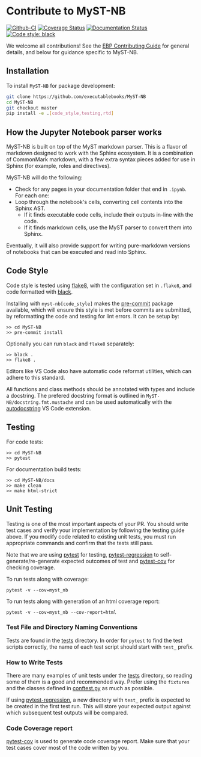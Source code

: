 # Contribute to MyST-NB

[![Github-CI][github-ci]][github-link]
[![Coverage Status][codecov-badge]][codecov-link]
[![Documentation Status][rtd-badge]][rtd-link]
[![Code style: black][black-badge]][black-link]

We welcome all contributions!
See the [EBP Contributing Guide](https://executablebooks.org/en/latest/contributing.html) for general details, and below for guidance specific to MyST-NB.

## Installation

To install `MyST-NB` for package development:

```bash
git clone https://github.com/executablebooks/MyST-NB
cd MyST-NB
git checkout master
pip install -e .[code_style,testing,rtd]
```

## How the Jupyter Notebook parser works

MyST-NB is built on top of the MyST markdown parser. This is a flavor of markdown
designed to work with the Sphinx ecosystem. It is a combination of CommonMark markdown,
with a few extra syntax pieces added for use in Sphinx (for example, roles and
directives).

MyST-NB will do the following:

* Check for any pages in your documentation folder that end in `.ipynb`. For each one:
* Loop through the notebook's cells, converting cell contents into the Sphinx AST.
  * If it finds executable code cells, include their outputs in-line with the code.
  * If it finds markdown cells, use the MyST parser to convert them into Sphinx.

Eventually, it will also provide support for writing pure-markdown versions of notebooks
that can be executed and read into Sphinx.

## Code Style

Code style is tested using [flake8](http://flake8.pycqa.org),
with the configuration set in `.flake8`,
and code formatted with [black](https://github.com/ambv/black).

Installing with `myst-nb[code_style]` makes the [pre-commit](https://pre-commit.com/)
package available, which will ensure this style is met before commits are submitted, by reformatting the code
and testing for lint errors.
It can be setup by:

```shell
>> cd MyST-NB
>> pre-commit install
```

Optionally you can run `black` and `flake8` separately:

```shell
>> black .
>> flake8 .
```

Editors like VS Code also have automatic code reformat utilities, which can adhere to this standard.

All functions and class methods should be annotated with types and include a docstring. The prefered docstring format is outlined in `MyST-NB/docstring.fmt.mustache` and can be used automatically with the
[autodocstring](https://marketplace.visualstudio.com/items?itemName=njpwerner.autodocstring) VS Code extension.

## Testing

For code tests:

```shell
>> cd MyST-NB
>> pytest
```

For documentation build tests:

```shell
>> cd MyST-NB/docs
>> make clean
>> make html-strict
```

## Unit Testing

Testing is one of the most important aspects of your PR. You should write test cases and verify your implementation by following the testing guide above. If you modify code related to existing unit tests, you must run appropriate commands and confirm that the tests still pass.

Note that we are using [pytest](https://docs.pytest.org/en/latest/) for testing, [pytest-regression](https://pytest-regressions.readthedocs.io/en/latest/) to self-generate/re-generate expected outcomes of test and [pytest-cov](https://pytest-cov.readthedocs.io/en/latest/) for checking coverage.

To run tests along with coverage:

```
pytest -v --cov=myst_nb
```

To run tests along with generation of an html coverage report:

```
pytest -v --cov=myst_nb --cov-report=html
```


### Test File and Directory Naming Conventions

Tests are found in the [tests](https://github.com/executablebooks/MyST-NB/tree/master/tests) directory. In order for `pytest` to find the test scripts correctly, the name of each test script should start with `test_` prefix.

### How to Write Tests

There are many examples of unit tests under the [tests](https://github.com/executablebooks/MyST-NB/tree/master/tests) directory, so reading some of them is a good and recommended way. Prefer using the `fixtures` and the classes defined in [conftest.py](https://github.com/executablebooks/MyST-NB/blob/master/tests/conftest.py) as much as possible.

If using [pytest-regression](https://pytest-regressions.readthedocs.io/en/latest/), a new directory with `test_` prefix is expected to be created in the first test run. This will store your expected output against which subsequent test outputs will be compared.

### Code Coverage report

[pytest-cov](https://pytest-cov.readthedocs.io/en/latest/) is used to generate code coverage report. Make sure that your test cases cover most of the code written by you.

[github-ci]: https://github.com/executablebooks/MyST-NB/workflows/continuous-integration/badge.svg?branch=master
[github-link]: https://github.com/executablebooks/MyST-NB
[codecov-badge]: https://codecov.io/gh/executablebooks/MyST-NB/branch/master/graph/badge.svg
[codecov-link]: https://codecov.io/gh/executablebooks/MyST-NB
[rtd-badge]: https://readthedocs.org/projects/myst-nb/badge/?version=latest
[rtd-link]: https://myst-nb.readthedocs.io/en/latest/?badge=latest
[black-badge]: https://img.shields.io/badge/code%20style-black-000000.svg
[black-link]: https://github.com/ambv/black
